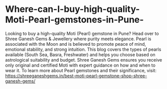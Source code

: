 # Where-can-I-buy-high-quality-Moti-Pearl-gemstones-in-Pune-

Looking to buy a high-quality Moti (Pearl) gemstone in Pune? Head over to Shree Ganesh Gems & Jewellery where purity meets elegance. Pearl is associated with the Moon and is believed to promote peace of mind, emotional stability, and strong intuition. This blog covers the types of pearls available (South Sea, Basra, Freshwater) and helps you choose based on astrological suitability and budget. Shree Ganesh Gems ensures you receive only original and certified Moti with expert guidance on how and when to wear it. To learn more about Pearl gemstones and their significance, visit:
https://shreeganeshgems.in/best-moti-pearl-gemstone-shop-shree-ganesh-gems/

